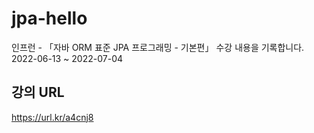 # jpa-hello
인프런 - 「자바 ORM 표준 JPA 프로그래밍 - 기본편」 수강 내용을 기록합니다.  
2022-06-13 ~ 2022-07-04

## 강의 URL
https://url.kr/a4cnj8
